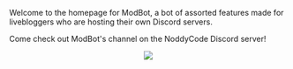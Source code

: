 ---
---


Welcome to the homepage for ModBot, a bot of assorted features made for livebloggers who are hosting their own Discord servers.

Come check out ModBot's channel on the NoddyCode Discord server!

<div style="text-align:center">
  <a href ="https://discord.gg/z7BeheV"><img src ="https://discordapp.com/api/guilds/329513690892075008/embed.png" /></a>
</div>
